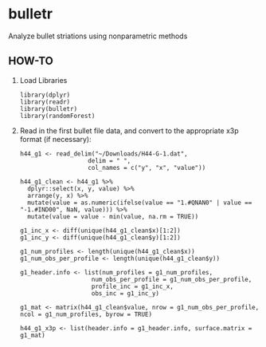 # bulletr
Analyze bullet striations using nonparametric methods

## HOW-TO

1. Load Libraries
    
    ```
    library(dplyr)
    library(readr)
    library(bulletr)
    library(randomForest)
    ```
  
2. Read in the first bullet file data, and convert to the appropriate x3p format (if necessary):

    ```
    h44_g1 <- read_delim("~/Downloads/H44-G-1.dat", 
                       delim = " ", 
                       col_names = c("y", "x", "value"))

    h44_g1_clean <- h44_g1 %>% 
      dplyr::select(x, y, value) %>% 
      arrange(y, x) %>%
      mutate(value = as.numeric(ifelse(value == "1.#QNAN0" | value == "-1.#IND00", NaN, value))) %>%
      mutate(value = value - min(value, na.rm = TRUE))

    g1_inc_x <- diff(unique(h44_g1_clean$x)[1:2])
    g1_inc_y <- diff(unique(h44_g1_clean$y)[1:2])

    g1_num_profiles <- length(unique(h44_g1_clean$x))
    g1_num_obs_per_profile <- length(unique(h44_g1_clean$y))

    g1_header.info <- list(num_profiles = g1_num_profiles,
                        num_obs_per_profile = g1_num_obs_per_profile,
                        profile_inc = g1_inc_x,
                        obs_inc = g1_inc_y)

    g1_mat <- matrix(h44_g1_clean$value, nrow = g1_num_obs_per_profile, ncol = g1_num_profiles, byrow = TRUE)

    h44_g1_x3p <- list(header.info = g1_header.info, surface.matrix = g1_mat)
    ```
